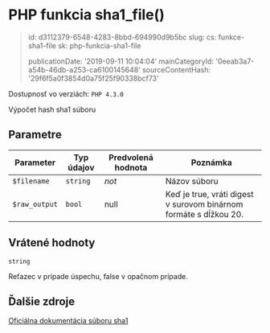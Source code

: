 PHP funkcia sha1_file()
=======================

> id: d3112379-6548-4283-8bbd-694990d9b5bc
> slug:
> 	cs: funkce-sha1-file
> 	sk: php-funkcia-sha1-file
> 
> publicationDate: '2019-09-11 10:04:04'
> mainCategoryId: '0eeab3a7-a54b-46db-a253-ca6100145648'
> sourceContentHash: '29f6f5a0f3854d0a75f25f90338bcf73'

Dostupnosť vo verziách: `PHP 4.3.0`

Výpočet hash sha1 súboru


Parametre
--------------

| Parameter | Typ údajov | Predvolená hodnota | Poznámka |
|-----|-----|-----|-----|
| `$filename` | `string` | *not* | Názov súboru |
| `$raw_output` | `bool` | null | Keď je true, vráti digest v surovom binárnom formáte s dĺžkou 20. |


Vrátené hodnoty
----------------

`string`

Reťazec v prípade úspechu, false v opačnom prípade.

Ďalšie zdroje
------------

[Oficiálna dokumentácia súboru sha1](https://www.php.net/manual/en/function.sha1-file.php)
